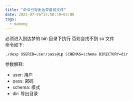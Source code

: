```yaml
---
title: "命令行导出达梦备份文件"
date: 2023-07-06T17:50:40+08:00
tags:
  - dameng
---
```

必须进入到达梦的 bin 目录下执行 否则会找不到 so 文件  
命令如下:  
```shell
./dexp USERID=user/pass@ip SCHEMAS=schema DIRECTORY=dir
```
参数解释:  
- user: 用户
- pass: 密码
- schema: 模式
- dir: 导出目录
